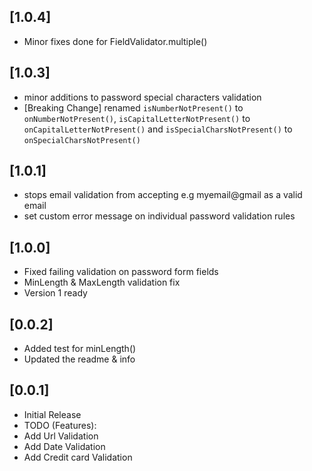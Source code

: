 ## [1.0.4]
* Minor fixes done for FieldValidator.multiple()
## [1.0.3]
* minor additions to password special characters validation
* [Breaking Change] renamed `isNumberNotPresent()` to `onNumberNotPresent()`, `isCapitalLetterNotPresent()` to `onCapitalLetterNotPresent()` and `isSpecialCharsNotPresent()` to `onSpecialCharsNotPresent()` 
## [1.0.1]
* stops email validation from accepting e.g myemail@gmail as a valid email
* set custom error message on individual password validation rules
## [1.0.0]
* Fixed failing validation on password form fields
* MinLength & MaxLength validation fix
* Version 1 ready
## [0.0.2]
* Added test for minLength()
* Updated the readme & info
## [0.0.1]
* Initial Release
* TODO (Features):
* Add Url Validation
* Add Date Validation
* Add Credit card Validation